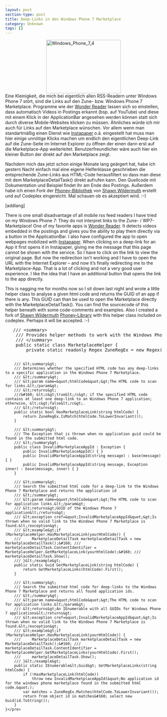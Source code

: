 ```yaml
---
layout: post
section-type: post
title: Deep-Links in den Windows Phone 7 Marketplace
category: Unknown
tags: []
---
```

<p><img style="background-image: none; border-bottom: 0px; border-left: 0px; margin: 0px auto; padding-left: 0px; padding-right: 0px; display: block; float: none; border-top: 0px; border-right: 0px; padding-top: 0px" title="Windows_Phone_7_4" border="0" alt="Windows_Phone_7_4" src="http://anheledirwp.blob.core.windows.net/wordpress/2011/07/Windows_Phone_7_4.jpg" width="240" height="171" />Eine Kleinigkeit, die mich bei eigentlich allen RSS-Readern unter Windows Phone 7 stört, sind die Links auf den Zune- bzw. Windows Phone 7 Marketplace. Programme wie der <a href="http://www.windowsphonegeek.com/AppHub/Application/c9ccc9fc-8ce7-df11-9524-00237de2dca0">Wonder Reader</a> lassen sich so einstellen, dass automatisch Videos in Postings erkannt (bsp. auf YouTube) und diese mit einem Klick in der ApplicationBar angesehen werden können statt sich durch diverse Mobile-Websites klicken zu müssen. Ähnliches würde ich mir auch für Links auf den Marketplace wünschen. Vor allem wenn man standartmäßig einen Dienst wie <a href="http://www.instapaper.com/">Instapaper</a> o.ä. eingestellt hat muss man hier einige unnötige Klicks machen um endlich den eigentlichen Deep-Link auf die Zune-Seite im Internet Explorer zu öffnen der einen dann erst auf die Marketplace-App weiterleitet. Benutzerfreundlicher wäre auch hier ein kleiner Button der direkt auf den Marketplace zeigt.</p>  <p>Nachdem mich das jetzt schon einige Monate lang geärgert hat, habe ich gestern Nacht einfach mal eine eigene Helferklasse geschrieben die entsprechende Zune-Links aus HTML-Code herausfiltert so dass man diese mit dem MarketplaceDetailTask() direkt aufrufen kann. Den Quellcode mit Dokumentation und Beispiel findet ihr am Ende des Postings. Außerdem habe ich einen Fork der <a href="http://phoney.codeplex.com/">Phoney-Bibliothek</a> von <a href="http://wildermuth.com/">Shawn Wildermuth</a> erstellt und auf Codeplex eingereicht. Mal schauen ob es akzeptiert wird. :-)</p>
                  [addlang]   <p>There is one small disadvantage of all mobile rss feed readers I have tried on my Windows Phone 7: They do not interpret links to the Zune- / WP7-Marketplace! One of my favorite apps is <a href="http://www.windowsphonegeek.com/AppHub/Application/c9ccc9fc-8ce7-df11-9524-00237de2dca0">Wonder Reader</a>. It detects videos embedded in the postings and gives you the ability to play them directly via a button in the ApplicationBar. I also have configured the app to open webpages mobilized with <a href="http://www.instapaper.com/">Instapaper</a>. When clicking on a deep-link for an App it first opens it in Instapaper, giving me the message that this page cannot be shown with the service. So I have to click on the link to view the original page. But now the redirection isn’t working and I have to open the URL with the Internet Explorer – and now it’s finally redirecting me to the Marketplace-App. That is a lot of clicking and not a very good user experience. I like the idea that I have an additional button that opens the link to the app directly.</p>  <p>This is nagging me for months now so I sit down last night and wrote a little helper class to analyse a given html code and returns the GUID of an app if there is any. This GUID can than be used to open the Marketplace directly with the MarketplaceDetailTask(). You can find the sourcecode of this helper beneath with some code-comments and examples. Also I created a fork of <a href="http://wildermuth.com/">Shawn Wildermuth</a> <a href="http://phoney.codeplex.com/">Phoney-Library</a> with this helper class included on codeplex. Perhaps it will be accepted. :-)</p>  <pre class="brush:csharp;">	/// &lt;summary&gt;
	/// Provides helper methods to work with the Windows Phone 7 Marketplace
	/// &lt;/summary&gt;
	public static class MarketplaceHelper {
		private static readonly Regex ZuneRegEx = new Regex(@&quot;(?:microsoft.com/windowsphone/|zune://navigate/|windowsphone.com/s|redirect.zune.net/redirect/preferences/askclient|social.zune.net/external/launchzuneprotocol).*(?:appid=|phoneapp%26id%3d)(?&lt;guid&gt;[a-z0-9]{8}-[a-z0-9]{4}-[a-z0-9]{4}-[a-z0-9]{4}-[a-z0-9]{12})&quot;);
 
		/// &lt;summary&gt;
		/// Determines whether the specified HTML code has any deep-links to a specific application in the Windows Phone 7 Marketplace.
		/// &lt;/summary&gt;
		/// &lt;param name=&quot;htmlCode&quot;&gt;The HTML code to scan for links.&lt;/param&gt;
		/// &lt;returns&gt;
		///&#160; &lt;c&gt;true&lt;/c&gt; if the specified HTML code contains at least one deep-link to an Windows Phone 7 application; otherwise, &lt;c&gt;false&lt;/c&gt;.
		/// &lt;/returns&gt;
		public static bool HasMarketplaceLink(string htmlCode) {
			return ZuneRegEx.IsMatch(htmlCode.ToLowerInvariant());
		}
 
		/// &lt;summary&gt;
		/// The Exception that is thrown when no application guid could be found in the submitted html code.
		/// &lt;/summary&gt;
		public class InvalidMarketplaceAppId : Exception {
			public InvalidMarketplaceAppId() { }
			public InvalidMarketplaceAppId(string message) : base(message) { }
			public InvalidMarketplaceAppId(string message, Exception inner) : base(message, inner) { }
		}
 
		/// &lt;summary&gt;
		/// Search the submitted html code for a deep-link to the Windows Phone 7 Marketplace and returns the application id
		/// &lt;/summary&gt;
		/// &lt;param name=&quot;htmlCode&quot;&gt;The HTML code to scan for application links.&lt;/param&gt;
		/// &lt;returns&gt;GUID of the Windows Phone 7 application&lt;/returns&gt;
		/// &lt;exception cref=&quot;InvalidMarketplaceAppId&quot;&gt;Is thrown when no valid link to the Windows Phone 7 Marketplace is found.&lt;/exception&gt;
		/// &lt;example&gt;if (MarketplaceHelper.HasMarketplaceLink(yourHtmlCode)) {
		///		MarketplaceDetailTask marketplaceDetailTask = new MarketplaceDetailTask();&#160; ///		marketplaceDetailTask.ContentIdentifier = MarketplaceHelper.GetMarketplaceLink(yourHtmlCode);&#160; ///		marketplaceDetailTask.Show();
		/// }&lt;/example&gt;
		public static Guid GetMarketplaceLink(string htmlCode) {
			return GetMarketplaceLinks(htmlCode).First();
		}
 
		/// &lt;summary&gt;
		/// Search the submitted html code for deep-links to the Windows Phone 7 Marketplace and returns all found application ids.
		/// &lt;/summary&gt;
		/// &lt;param name=&quot;htmlCode&quot;&gt;The HTML code to scan for application links.&lt;/param&gt;
		/// &lt;returns&gt;An IEnumerable with all GUIDs for Windows Phone 7 applications&lt;/returns&gt;
		/// &lt;exception cref=&quot;InvalidMarketplaceAppId&quot;&gt;Is thrown when no valid link to the Windows Phone 7 Marketplace is found.&lt;/exception&gt;
		/// &lt;example&gt;if (MarketplaceHelper.HasMarketplaceLink(yourHtmlCode)) {
		///		MarketplaceDetailTask marketplaceDetailTask = new MarketplaceDetailTask();&#160; ///		marketplaceDetailTask.ContentIdentifier = MarketplaceHelper.GetMarketplaceLinks(yourHtmlCode).First();
		///		marketplaceDetailTask.Show();
		/// }&lt;/example&gt;
		public static IEnumerable&lt;Guid&gt; GetMarketplaceLinks(string htmlCode) {
			if (!HasMarketplaceLink(htmlCode))
				throw new InvalidMarketplaceAppId(&quot;No application id for the windows phone marketplace found in the submitted html code.&quot;);
			var matches = ZuneRegEx.Matches(htmlCode.ToLowerInvariant());
			return from object id in matches&#160; select new Guid(id.ToString());
		}
	}</pre>

